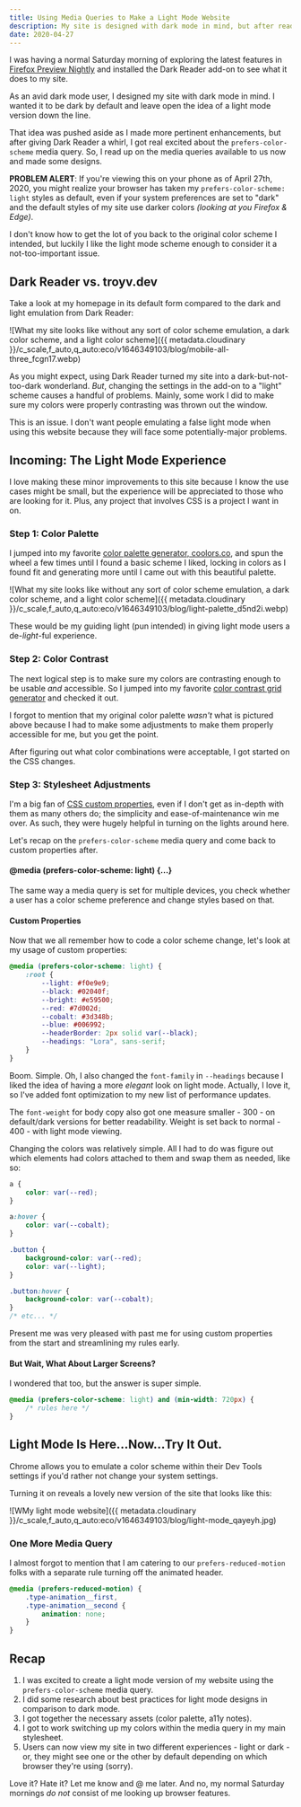 ```yaml
---
title: Using Media Queries to Make a Light Mode Website
description: My site is designed with dark mode in mind, but after reading about the latest in media query news, I was antsy to give light mode users a unique experience.
date: 2020-04-27
---
```


I was having a normal Saturday morning of exploring the latest features in [Firefox Preview Nightly](https://play.google.com/store/apps/details?id=org.mozilla.fenix.nightly) and installed the Dark Reader add-on to see what it does to my site.

As an avid dark mode user, I designed my site with dark mode in mind. I wanted it to be dark by default and leave open the idea of a light mode version down the line.

That idea was pushed aside as I made more pertinent enhancements, but after giving Dark Reader a whirl, I got real excited about the `prefers-color-scheme` media query. So, I read up on the media queries available to us now and made some designs.

**PROBLEM ALERT**: If you're viewing this on your phone as of April 27th, 2020, you might realize your browser has taken my `prefers-color-scheme: light` styles as default, even if your system preferences are set to "dark" and the default styles of my site use darker colors _(looking at you Firefox & Edge)_.

I don't know how to get the lot of you back to the original color scheme I intended, but luckily I like the light mode scheme enough to consider it a not-too-important issue.

## Dark Reader vs. troyv.dev

Take a look at my homepage in its default form compared to the dark and light emulation from Dark Reader:

![What my site looks like without any sort of color scheme emulation, a dark color scheme, and a light color scheme]({{ metadata.cloudinary }}/c_scale,f_auto,q_auto:eco/v1646349103/blog/mobile-all-three_fcgn17.webp)

As you might expect, using Dark Reader turned my site into a dark-but-not-too-dark wonderland. _But_, changing the settings in the add-on to a "light" scheme causes a handful of problems. Mainly, some work I did to make sure my colors were properly contrasting was thrown out the window.

This is an issue. I don't want people emulating a false light mode when using this website because they will face some potentially-major problems.

## Incoming: The Light Mode Experience

I love making these minor improvements to this site because I know the use cases might be small, but the experience will be appreciated to those who are looking for it. Plus, any project that involves CSS is a project I want in on.

### Step 1: Color Palette

I jumped into my favorite [color palette generator, coolors.co](https://coolors.co/), and spun the wheel a few times until I found a basic scheme I liked, locking in colors as I found fit and generating more until I came out with this beautiful palette.

![What my site looks like without any sort of color scheme emulation, a dark color scheme, and a light color scheme]({{ metadata.cloudinary }}/c_scale,f_auto,q_auto:eco/v1646349103/blog/light-palette_d5nd2i.webp)

These would be my guiding light (pun intended) in giving light mode users a de-_light_-ful experience.

### Step 2: Color Contrast

The next logical step is to make sure my colors are contrasting enough to be usable _and_ accessible. So I jumped into my favorite [color contrast grid generator](https://contrast-grid.eightshapes.com/) and checked it out.

I forgot to mention that my original color palette _wasn't_ what is pictured above because I had to make some adjustments to make them properly accessible for me, but you get the point.

After figuring out what color combinations were acceptable, I got started on the CSS changes.

### Step 3: Stylesheet Adjustments

I'm a big fan of [CSS custom properties](https://developer.mozilla.org/en-US/docs/Web/CSS/--*), even if I don't get as in-depth with them as many others do; the simplicity and ease-of-maintenance win me over. As such, they were hugely helpful in turning on the lights around here.

Let's recap on the `prefers-color-scheme` media query and come back to custom properties after.

#### @media (prefers-color-scheme: light) {...}

The same way a media query is set for multiple devices, you check whether a user has a color scheme preference and change styles based on that.

#### Custom Properties

Now that we all remember how to code a color scheme change, let's look at my usage of custom properties:

```css
@media (prefers-color-scheme: light) {
    :root {
        --light: #f0e9e9;
        --black: #02040f;
        --bright: #e59500;
        --red: #7d002d;
        --cobalt: #3d348b;
        --blue: #006992;
        --headerBorder: 2px solid var(--black);
        --headings: "Lora", sans-serif;
    }
}
```

Boom. Simple. Oh, I also changed the `font-family` in `--headings` because I liked the idea of having a more _elegant_ look on light mode. Actually, I love it, so I've added font optimization to my new list of performance updates.

The `font-weight` for body copy also got one measure smaller - 300 - on default/dark versions for better readability. Weight is set back to normal - 400 - with light mode viewing.

Changing the colors was relatively simple. All I had to do was figure out which elements had colors attached to them and swap them as needed, like so:

```css
a {
    color: var(--red);
}

a:hover {
    color: var(--cobalt);
}

.button {
    background-color: var(--red);
    color: var(--light);
}

.button:hover {
    background-color: var(--cobalt);
}
/* etc... */
```

Present me was very pleased with past me for using custom properties from the start and streamlining my rules early.

#### But Wait, What About Larger Screens?

I wondered that too, but the answer is super simple.

```css
@media (prefers-color-scheme: light) and (min-width: 720px) {
    /* rules here */
}
```

## Light Mode Is Here...Now...Try It Out.

Chrome allows you to emulate a color scheme within their Dev Tools settings if you'd rather not change your system settings.

Turning it on reveals a lovely new version of the site that looks like this:

![WMy light mode website]({{ metadata.cloudinary }}/c_scale,f_auto,q_auto:eco/v1646349103/blog/light-mode_qayeyh.jpg)

### One More Media Query

I almost forgot to mention that I am catering to our `prefers-reduced-motion` folks with a separate rule turning off the animated header.

```css
@media (prefers-reduced-motion) {
    .type-animation__first,
    .type-animation__second {
        animation: none;
    }
}
```

## Recap

1. I was excited to create a light mode version of my website using the `prefers-color-scheme` media query.
2. I did some research about best practices for light mode designs in comparison to dark mode.
3. I got together the necessary assets (color palette, a11y notes).
4. I got to work switching up my colors within the media query in my main stylesheet.
5. Users can now view my site in two different experiences - light or dark - or, they might see one or the other by default depending on which browser they're using (sorry).

Love it? Hate it? Let me know and @ me later. And no, my normal Saturday mornings _do not_ consist of me looking up browser features.
